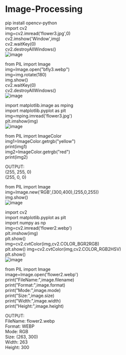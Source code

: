 # Image-Processing
pip install opencv-python</br>
import cv2</br>
img=cv2.imread('flower3.jpg',0)</br>
cv2.imshow('Window',img)</br>
cv2.waitKey(0)</br>
cv2.destroyAllWindows()</br>
![image](https://user-images.githubusercontent.com/97939934/173807678-011c312b-e4d6-409f-9366-b4a53721422e.png)


from PIL import Image</br>
img=Image.open("bfly3.webp")</br>
img=img.rotate(180)</br>
img.show()</br>
cv2.waitKey(0)</br>
cv2.destroyAllWindows()</br>
![image](https://user-images.githubusercontent.com/97939934/173808550-9b62329d-327f-45b0-aac2-b522b6b6caec.png)</br>


import matplotlib.image as mping</br>
import matplotlib.pyplot as plt</br>
img=mping.imread('flower3.jpg')</br>
plt.imshow(img)</br>
![image](https://user-images.githubusercontent.com/97939934/173808767-1e2dc6a1-a6de-427a-9bfb-d3bf33344cfa.png)</br>


from PIL import ImageColor</br>
img1=ImageColor.getrgb("yellow")</br>
print(img1)</br>
img2=ImageColor.getrgb("red")</br>
print(img2)</br>

OUTPUT:</br>
(255, 255, 0)</br>
(255, 0, 0)</br>

from PIL import Image</br>
img=Image.new('RGB',(300,400),(255,0,255))</br>
img.show()</br>
![image](https://user-images.githubusercontent.com/97939934/173809661-33f675b1-d478-48fd-b0c4-81780098c45d.png)</br>


import cv2</br>
import matplotlib.pyplot as plt</br>
import numpy as np</br>
img=cv2.imread('flower2.webp')</br>
plt.imshow(img)</br>
plt.show()</br>
img=cv2.cvtColor(img,cv2.COLOR_BGR2RGB)</br>
plt.show()
img=cv2.cvtColor(img,cv2.COLOR_RGB2HSV)</br>
plt.show()</br>
![image](https://user-images.githubusercontent.com/97939934/173810745-d3539ea3-94cb-40cc-9813-6e40e31467a1.png)</br>


from PIL import Image</br>
image=Image.open('flower2.webp')</br>
print("FileName:",image.filename)</br>
print("Format:",image.format)</br>
print("Mode:",image.mode)</br>
print("Size:",image.size)</br>
print("Width:",image.width)</br>
print("Height:",image.height)</br>

OUTPUT:</br>
FileName: flower2.webp</br>
Format: WEBP</br>
Mode: RGB</br>
Size: (263, 300)</br>
Width: 263</br>
Height: 300</br>
